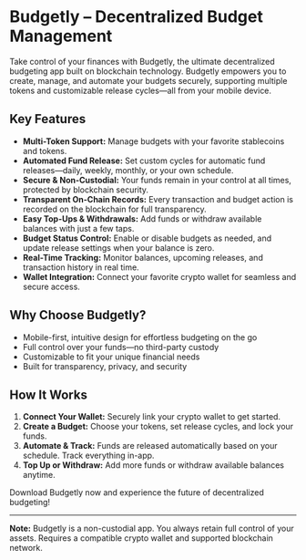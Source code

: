 # Budgetly – Decentralized Budget Management

Take control of your finances with Budgetly, the ultimate decentralized budgeting app built on blockchain technology. Budgetly empowers you to create, manage, and automate your budgets securely, supporting multiple tokens and customizable release cycles—all from your mobile device.

## Key Features
- **Multi-Token Support:** Manage budgets with your favorite stablecoins and tokens.
- **Automated Fund Release:** Set custom cycles for automatic fund releases—daily, weekly, monthly, or your own schedule.
- **Secure & Non-Custodial:** Your funds remain in your control at all times, protected by blockchain security.
- **Transparent On-Chain Records:** Every transaction and budget action is recorded on the blockchain for full transparency.
- **Easy Top-Ups & Withdrawals:** Add funds or withdraw available balances with just a few taps.
- **Budget Status Control:** Enable or disable budgets as needed, and update release settings when your balance is zero.
- **Real-Time Tracking:** Monitor balances, upcoming releases, and transaction history in real time.
- **Wallet Integration:** Connect your favorite crypto wallet for seamless and secure access.

## Why Choose Budgetly?
- Mobile-first, intuitive design for effortless budgeting on the go
- Full control over your funds—no third-party custody
- Customizable to fit your unique financial needs
- Built for transparency, privacy, and security

## How It Works
1. **Connect Your Wallet:** Securely link your crypto wallet to get started.
2. **Create a Budget:** Choose your tokens, set release cycles, and lock your funds.
3. **Automate & Track:** Funds are released automatically based on your schedule. Track everything in-app.
4. **Top Up or Withdraw:** Add more funds or withdraw available balances anytime.

Download Budgetly now and experience the future of decentralized budgeting!

---

**Note:** Budgetly is a non-custodial app. You always retain full control of your assets. Requires a compatible crypto wallet and supported blockchain network.
